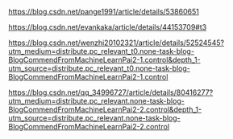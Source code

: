 https://blog.csdn.net/pange1991/article/details/53860651

https://blog.csdn.net/evankaka/article/details/44153709#t3

https://blog.csdn.net/wenzhi20102321/article/details/52524545?utm_medium=distribute.pc_relevant_t0.none-task-blog-BlogCommendFromMachineLearnPai2-1.control&depth_1-utm_source=distribute.pc_relevant_t0.none-task-blog-BlogCommendFromMachineLearnPai2-1.control

https://blog.csdn.net/qq_34996727/article/details/80416277?utm_medium=distribute.pc_relevant.none-task-blog-BlogCommendFromMachineLearnPai2-2.control&depth_1-utm_source=distribute.pc_relevant.none-task-blog-BlogCommendFromMachineLearnPai2-2.control

